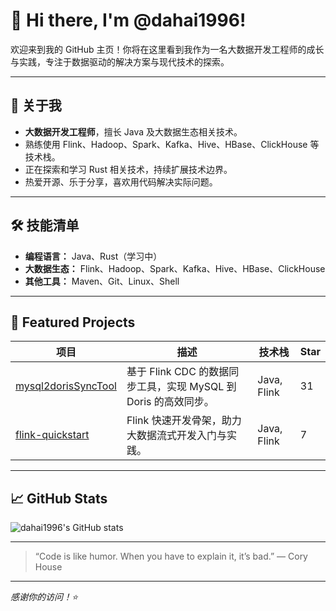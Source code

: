 # 👋 Hi there, I'm @dahai1996!

欢迎来到我的 GitHub 主页！你将在这里看到我作为一名大数据开发工程师的成长与实践，专注于数据驱动的解决方案与现代技术的探索。

---

## 🚀 关于我

- **大数据开发工程师**，擅长 Java 及大数据生态相关技术。
- 熟练使用 Flink、Hadoop、Spark、Kafka、Hive、HBase、ClickHouse 等技术栈。
- 正在探索和学习 Rust 相关技术，持续扩展技术边界。
- 热爱开源、乐于分享，喜欢用代码解决实际问题。

---

## 🛠️ 技能清单

- **编程语言：** Java、Rust（学习中）
- **大数据生态：** Flink、Hadoop、Spark、Kafka、Hive、HBase、ClickHouse
- **其他工具：** Maven、Git、Linux、Shell

---

## 🌟 Featured Projects

| 项目 | 描述 | 技术栈 | Star |
|------|------|--------|------|
| [mysql2dorisSyncTool](https://github.com/dahai1996/mysql2dorisSyncTool) | 基于 Flink CDC 的数据同步工具，实现 MySQL 到 Doris 的高效同步。 | Java, Flink | 31 |
| [flink-quickstart](https://github.com/dahai1996/flink-quickstart) | Flink 快速开发骨架，助力大数据流式开发入门与实践。 | Java, Flink | 7 |

---

## 📈 GitHub Stats

![dahai1996's GitHub stats](https://github-readme-stats.vercel.app/api?username=dahai1996&show_icons=true&theme=radical)

---

> “Code is like humor. When you have to explain it, it’s bad.” — Cory House

---

_感谢你的访问！⭐️_

